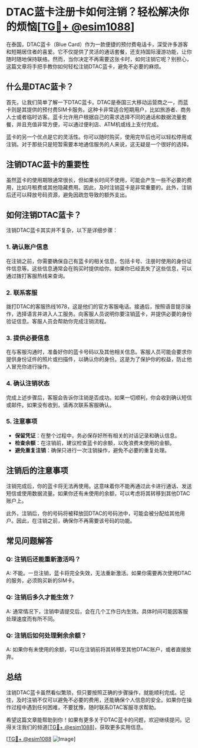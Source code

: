 # DTAC蓝卡注册卡如何注销？轻松解决你的烦恼[[TG💪+ @esim1088](https://t.me/s/esim1088)]

在泰国，DTAC蓝卡（Blue Card）作为一款便捷的预付费电话卡，深受许多游客和短期居住者的喜爱。它不仅提供了灵活的通话套餐，还支持国际漫游功能，让你随时随地保持联络。然而，当你决定不再需要这张卡时，如何注销它呢？别担心，这篇文章将手把手教你如何轻松注销DTAC蓝卡，避免不必要的麻烦。

## 什么是DTAC蓝卡？

首先，让我们简单了解一下DTAC蓝卡。DTAC是泰国三大移动运营商之一，而蓝卡则是其提供的预付费SIM卡服务。这种卡非常适合短期用户，比如旅游者、商务人士或者临时访客。蓝卡允许用户根据自己的需求选择不同的通话和数据流量套餐，并且充值非常方便，可以通过便利店、ATM机或线上支付完成。

蓝卡的另一个优点是它的灵活性。你可以随时购买，使用完毕后也可以轻松停用或注销。对于那些只是短暂需要本地通信服务的人来说，这无疑是一个很好的选择。

## 注销DTAC蓝卡的重要性

虽然蓝卡的使用期限通常很长，但如果长时间不使用，可能会产生一些不必要的费用，比如月租费或其他隐藏费用。因此，及时注销蓝卡是非常重要的。此外，注销后还可以释放号码资源，避免因疏忽导致的额外支出。

## 如何注销DTAC蓝卡？

注销DTAC蓝卡其实并不复杂，以下是详细步骤：

### 1. 确认账户信息

在注销之前，你需要确保自己有蓝卡的相关信息，包括卡号、注册时使用的身份证件信息等。这些信息通常会在购买时提供给你。如果你已经丢失了这些信息，可以通过拨打客服热线来查询。

### 2. 联系客服

拨打DTAC的客服热线1678，这是他们的官方客服电话。接通后，按照语音提示操作，选择语言并进入人工服务。向客服人员说明你要注销蓝卡，并提供必要的身份验证信息。客服人员会帮助你完成注销流程。

### 3. 提供必要信息

在与客服沟通时，准备好你的蓝卡号码以及其他相关信息。客服人员可能会要求你提供身份证件的照片或扫描件，以确认你的身份。这是为了保护你的权益，防止他人冒充你进行操作。

### 4. 确认注销状态

完成上述步骤后，客服会告诉你注销是否成功。如果一切顺利，你会收到确认短信或邮件。如果没有收到，请再次联系客服确认。

### 5. 注意事项

- **保留凭证**：在整个过程中，务必保存好所有相关的对话记录和确认信息。
- **检查余额**：在注销前，建议检查蓝卡的余额，以免浪费未使用的金额。
- **避免重复注销**：确保只进行一次注销操作，避免不必要的重复处理。

## 注销后的注意事项

注销完成后，你的蓝卡将无法再使用。这意味着你不能再通过此卡进行通话、发送短信或使用数据流量。如果你还有未使用的余额，可以考虑将其转移到其他DTAC账户上。

此外，注销后，你的号码将被释放回DTAC的号码池中，可能会被分配给其他用户。因此，在注销之前，确保你不再需要该号码的功能。

## 常见问题解答

### Q: 注销后还能重新激活吗？
A: 不能。一旦注销，蓝卡将完全失效，无法重新激活。如果你需要再次使用DTAC的服务，必须购买新的SIM卡。

### Q: 注销后多久才能生效？
A: 通常情况下，注销申请提交后，会在几个工作日内生效。具体时间可能因客服处理速度而有所不同。

### Q: 注销后如何处理剩余余额？
A: 如果你有未使用的余额，可以在注销前将其转移至其他DTAC账户，或者直接放弃。

## 总结

注销DTAC蓝卡虽然看似繁琐，但只要按照正确的步骤操作，就能顺利完成。记住，及时注销不仅可以避免不必要的费用，还能确保个人信息的安全。如果你在操作过程中遇到任何困难，不要犹豫，随时联系DTAC客服寻求帮助。

希望这篇文章能帮助到你！如果有更多关于DTAC蓝卡的问题，欢迎继续提问。记得关注我们的频道[[TG💪+ @esim1088](https://t.me/s/esim1088)]，获取更多实用信息。

[[TG💪+ @esim1088](https://t.me/s/esim1088) ![Image](https://i.postimg.cc/4NQfJmqS/Snipaste-2025-05-13-00-14-12.png)]